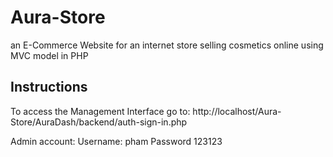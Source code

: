 # Aura-Store

an E-Commerce Website for an internet store selling cosmetics online using MVC model in PHP

## Instructions

To access the Management Interface go to:
http://localhost/Aura-Store/AuraDash/backend/auth-sign-in.php

Admin account:
Username: pham
Password 123123
